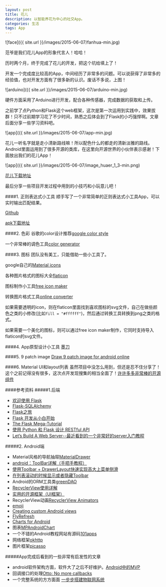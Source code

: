 ```yaml
---
layout: post
title: 花儿
description: 以智能养花为中心的社交App。
categories: 生活
tags: App
---
```


![face]({{ site.url }}/images/2015-06-07/fanhua-min.jpg)

范爷是我们花儿App的形象代言人！哈哈！

历时两个月，终于完成了花儿的开发，把这个坑给填上了！

开发一个完成度比较高的App，中间经历了非常多的问题。可以说获得了非常多的经验值，也对开发方面有了很多新的认识。废话不多说，上图！

![arduino]({{ site.url }}/images/2015-06-07/arduino-min.jpg)

硬件方面采用了Arduino进行开发，配合各种传感器，完成数据的获取和上传。

之前学了点Python和Flask这个web框架，这次是第一次运用到实践中，效果拔群！只不过前期学习花了不少时间，熟悉之后体会到了Flask的小巧强悍啊。文章后面分享一些学习资料吧。

![app]({{ site.url }}/images/2015-06-07/app-min.jpg)

花儿一听名字就是走小清新路线嘛！所以配色什么的都走的清新淡雅的路线。Android里面运用到了很多开源的类库，在这里向开源世界的小伙伴表示感谢！下面放出我们的花儿App！

![app]({{ site.url }}/images/2015-06-07/image_huaer_1_3-min.png)

[花儿下载地址](http://7xiq48.com1.z0.glb.clouddn.com/huaer_1_3.apk)

最后分享一些项目开发过程中用到的小技巧和小玩意儿吧！

####1. 正则表达式小工具
顺手写了一个非常简单的正则表达式小工具App，可以实时输出匹配结果。

[Github](https://github.com/lugeek/android_regular)

[apk下载地址](http://7xiq48.com1.z0.glb.clouddn.com/regular.apk)

####2. 色彩
谷歌的color设计推荐[google color style](https://www.google.com/design/spec/style/color.html#color-color-palette)

一个非常棒的调色工具[color generator](http://coolors.co/browser)

####3. 图标
团队没有美工，只能借助一些小工具了。

google自己的[Material icons](https://www.google.com/design/icons/)

各种图片格式的图标大全[flaticon](http://www.flaticon.com/)

图标制作小工具[free icon maker](https://freeiconmaker.com/)

转换图片格式工具[online converter](http://image.online-convert.com/convert-to-png)

如果需要透明的icon，则在flaticon里面找到喜欢图标的svg文件，自己在做些颜色之类的小修改(比如`fill = "#ffffff"`)，然后通过转换工具转换到png之类的格式。

如果需要一个美化的图标，则可以通过free icon maker制作，它同时支持导入flaticon的svg文件。

####4. App原型设计小工具
[墨刀](https://xn--ebr05n.com/)

####5. 9 patch image
[Draw 9 patch image for android online](http://draw9patch.com/)


####6. Material UI和layout列表
虽然项目中没怎么用到，但还是忍不住分享了！这个之前记得没有很多，这次点开发现搜集的相当全面了！[许许多多非常棒的开源组件](https://github.com/wasabeef/awesome-android-ui)

####参考资料
#####1.后端
+ [欢迎使用 Flask](http://docs.jinkan.org/docs/flask/)
+ [Flask-SQLAlchemy](http://docs.jinkan.org/docs/flask-sqlalchemy/index.html) 
+ [Flask之旅](https://spacewander.github.io/explore-flask-zh/index.html)
+ [Flask 开发从小白开始](http://segmentfault.com/bookmark/1230000001707093)
+ [The Flask Mega-Tutorial](http://blog.miguelgrinberg.com/post/the-flask-mega-tutorial-part-i-hello-world)
+ [使用 Python 和 Flask 设计 RESTful API](http://www.pythondoc.com/flask-restful/first.html)
+ [Let’s Build A Web Server--最近看到的一个非常好的server入门教程](http://ruslanspivak.com/archives.html)

#####2. Android端
+ Material风格的导航抽屉[MaterialDrawer](https://github.com/mikepenz/MaterialDrawer)
+ [android：ToolBar详解（手把手教程）](http://www.jcodecraeer.com/a/anzhuokaifa/androidkaifa/2014/1118/2006.html)
+ [使用Toolbar + DrawerLayout快速实现高大上菜单侧滑](http://www.jcodecraeer.com/a/anzhuokaifa/androidkaifa/2015/0303/2522.html)
+ [在列表滚动的时候显示或者隐藏Toolbar](http://www.jcodecraeer.com/a/anzhuokaifa/androidkaifa/2015/0317/2612.html)
+ Android的ORM工具类[greenDAO](https://github.com/greenrobot/greenDAO)
+ [RecyclerView使用详解](https://frank-zhu.github.io/android/2015/01/16/android-recyclerview-part-1/)
+ [实用的开源框架（UI框架）](http://www.androidchina.net/1992.html#rd)
+ RecyclerView动画[RecyclerView Animators](https://github.com/wasabeef/recyclerview-animators)
+ [emoji](https://github.com/rockerhieu/emojicon)
+ [Creating custom Android views ](http://www.jayway.com/2012/12/12/creating-custom-android-views-part-4-measuring-and-how-to-force-a-view-to-be-square/)
+ [FlyRefresh](https://github.com/race604/FlyRefresh)
+ [Charts for Android](https://stackoverflow.com/questions/9741300/charts-for-android)
+ 图表[MPAndroidChart](https://github.com/PhilJay/MPAndroidChart)
+ 一个不错的Android教程网站有源码[101apps](http://www.101apps.co.za/)
+ 网络框架[okhttp](https://github.com/square/okhttp)
+ 图片框架[picasso](https://github.com/square/picasso)


#####App完成后看到的一些非常有启发性的文章
+ android软件架构方面，软件大了之后不好维护。[Android中的MVP](http://zhengxiaopeng.com/2015/02/06/Android%E4%B8%AD%E7%9A%84MVP/)
+ 回调接口的处理[Otto: No more callbacks](http://segmentfault.com/a/1190000002811995)
+ 一个完整系统的方方面面 [一步步搭建物联网系统](https://github.com/phodal/designiot)